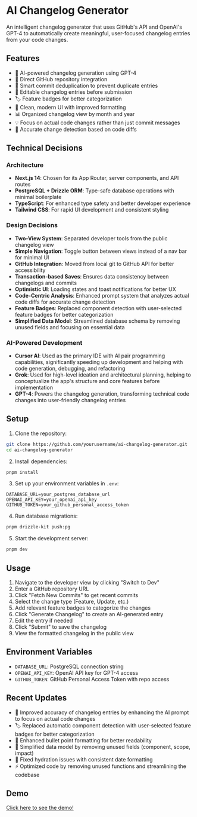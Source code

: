 # AI Changelog Generator

An intelligent changelog generator that uses GitHub's API and OpenAI's GPT-4 to automatically create meaningful, user-focused changelog entries from your code changes.

## Features

- 🤖 AI-powered changelog generation using GPT-4
- 🔄 Direct GitHub repository integration
- 🎯 Smart commit deduplication to prevent duplicate entries
- 📝 Editable changelog entries before submission
- 🏷️ Feature badges for better categorization
- 🎨 Clean, modern UI with improved formatting
- 📊 Organized changelog view by month and year
- 💡 Focus on actual code changes rather than just commit messages
- 🎯 Accurate change detection based on code diffs

## Technical Decisions

### Architecture
- **Next.js 14**: Chosen for its App Router, server components, and API routes
- **PostgreSQL + Drizzle ORM**: Type-safe database operations with minimal boilerplate
- **TypeScript**: For enhanced type safety and better developer experience
- **Tailwind CSS**: For rapid UI development and consistent styling

### Design Decisions
- **Two-View System**: Separated developer tools from the public changelog view
- **Simple Navigation**: Toggle button between views instead of a nav bar for minimal UI
- **GitHub Integration**: Moved from local git to GitHub API for better accessibility
- **Transaction-based Saves**: Ensures data consistency between changelogs and commits
- **Optimistic UI**: Loading states and toast notifications for better UX
- **Code-Centric Analysis**: Enhanced prompt system that analyzes actual code diffs for accurate change detection
- **Feature Badges**: Replaced component detection with user-selected feature badges for better categorization
- **Simplified Data Model**: Streamlined database schema by removing unused fields and focusing on essential data

### AI-Powered Development
- **Cursor AI**: Used as the primary IDE with AI pair programming capabilities, significantly speeding up development and helping with code generation, debugging, and refactoring
- **Grok**: Used for high-level ideation and architectural planning, helping to conceptualize the app's structure and core features before implementation
- **GPT-4**: Powers the changelog generation, transforming technical code changes into user-friendly changelog entries

## Setup

1. Clone the repository:
```bash
git clone https://github.com/yourusername/ai-changelog-generator.git
cd ai-changelog-generator
```

2. Install dependencies:
```bash
pnpm install
```

3. Set up your environment variables in `.env`:
```env
DATABASE_URL=your_postgres_database_url
OPENAI_API_KEY=your_openai_api_key
GITHUB_TOKEN=your_github_personal_access_token
```

4. Run database migrations:
```bash
pnpm drizzle-kit push:pg
```

5. Start the development server:
```bash
pnpm dev
```

## Usage

1. Navigate to the developer view by clicking "Switch to Dev"
2. Enter a GitHub repository URL
3. Click "Fetch New Commits" to get recent commits
4. Select the change type (Feature, Update, etc.)
5. Add relevant feature badges to categorize the changes
6. Click "Generate Changelog" to create an AI-generated entry
7. Edit the entry if needed
8. Click "Submit" to save the changelog
9. View the formatted changelog in the public view

## Environment Variables

- `DATABASE_URL`: PostgreSQL connection string
- `OPENAI_API_KEY`: OpenAI API key for GPT-4 access
- `GITHUB_TOKEN`: GitHub Personal Access Token with repo access

## Recent Updates

- 🎯 Improved accuracy of changelog entries by enhancing the AI prompt to focus on actual code changes
- 🏷️ Replaced automatic component detection with user-selected feature badges for better categorization
- 🎨 Enhanced bullet point formatting for better readability
- 📝 Simplified data model by removing unused fields (component, scope, impact)
- 🔄 Fixed hydration issues with consistent date formatting
- ⚡️ Optimized code by removing unused functions and streamlining the codebase

## Demo

[Click here to see the demo!](https://www.loom.com/share/334b3cfba83845baa9d772c2de72074a?sid=21dbba3d-f1ec-4a80-ab2e-f36e7c8d8ad9)

